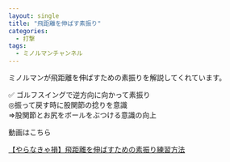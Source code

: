 ```yaml
---
layout: single
title: "飛距離を伸ばす素振り"
categories:
  - 打撃
tags:
  - ミノルマンチャンネル
---
```


ミノルマンが飛距離を伸ばすための素振りを解説してくれています。


✅ ゴルフスイングで逆方向に向かって素振り  
◎振って戻す時に股関節の捻りを意識  
=>股関節とお尻をボールをぶつける意識の向上  

動画はこちら
<!--<iframe width="560" height="315" src="https://www.youtube.com/embed/XGxrSwAQ4zA" frameborder="0" allow="accelerometer; autoplay; encrypted-media; gyroscope; picture-in-picture" allowfullscreen></iframe>-->

[【やらなきゃ損】飛距離を伸ばすための素振り練習方法](https://youtu.be/XGxrSwAQ4zA)
